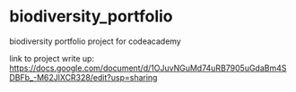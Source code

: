# biodiversity_portfolio
biodiversity portfolio project for codeacademy

link to project write up:
https://docs.google.com/document/d/1OJuvNGuMd74uRB7905uGdaBm4SDBFb_-M62JlXCR328/edit?usp=sharing
